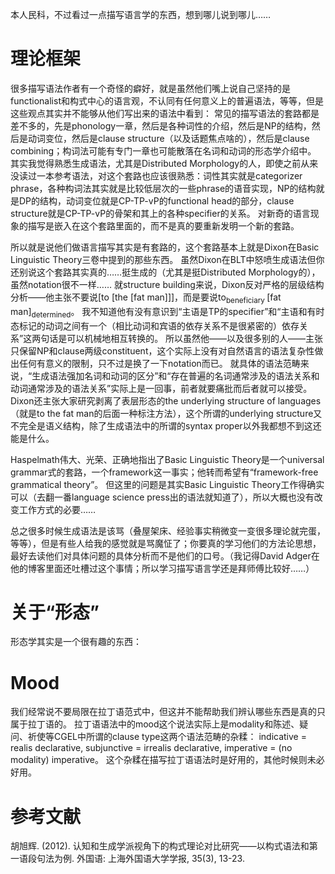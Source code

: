 本人民科，不过看过一点描写语言学的东西，想到哪儿说到哪儿……

# 理论框架

很多描写语法作者有一个奇怪的癖好，就是虽然他们嘴上说自己坚持的是functionalist和构式中心的语言观，不认同有任何意义上的普遍语法，等等，但是这些观点其实并不能够从他们写出来的语法中看到：
常见的描写语法的套路都是差不多的，先是phonology一章，然后是各种词性的介绍，然后是NP的结构，然后是动词变位，然后是clause structure（以及话题焦点啥的），然后是clause combining；构词法可能有专门一章也可能散落在名词和动词的形态学介绍中。
其实我觉得熟悉生成语法，尤其是Distributed Morphology的人，即使之前从来没读过一本参考语法，对这个套路也应该很熟悉：词性其实就是categorizer phrase，各种构词法其实就是比较低层次的一些phrase的语音实现，NP的结构就是DP的结构，动词变位就是CP-TP-vP的functional head的部分，clause structure就是CP-TP-vP的骨架和其上的各种specifier的关系。
对新奇的语言现象的描写是嵌入在这个套路里面的，而不是真的要重新发明一个新的套路。

所以就是说他们做语言描写其实是有套路的，这个套路基本上就是Dixon在Basic Linguistic Theory三卷中提到的那些东西。
虽然Dixon在BLT中怒喷生成语法但你还别说这个套路其实真的……挺生成的（尤其是挺Distributed Morphology的），虽然notation很不一样……
就structure building来说，Dixon反对严格的层级结构分析——他主张不要说[to [the [fat man]]]，而是要说to<sub>beneficiary </sub> [fat man]<sub>determined</sub>。
我不知道他有没有意识到“主语是TP的specifier”和“主语和有时态标记的动词之间有一个（相比动词和宾语的依存关系不是很紧密的）依存关系”这两句话是可以机械地相互转换的。
所以虽然他——以及很多别的人——主张只保留NP和clause两级constituent，这个实际上没有对自然语言的语法复杂性做出任何有意义的限制，只不过是换了一下notation而已。
就具体的语法范畴来说，“生成语法强加名词和动词的区分”和“存在普遍的名词通常涉及的语法关系和动词通常涉及的语法关系”实际上是一回事，前者就要痛批而后者就可以接受。
Dixon还主张大家研究剥离了表层形态的the underlying structure of languages（就是to the fat man的后面一种标注方法），这个所谓的underlying structure又不完全是语义结构，除了生成语法中的所谓的syntax proper以外我都想不到这还能是什么。

Haspelmath伟大、光荣、正确地指出了Basic Linguistic Theory是一个universal grammar式的套路，一个framework这一事实；他转而希望有“framework-free grammatical theory”。
但这里的问题是其实Basic Linguistic Theory工作得确实可以（去翻一番language science press出的语法就知道了），所以大概也没有改变工作方式的必要……

总之很多时候生成语法是该骂（叠屋架床、经验事实稍微变一变很多理论就完蛋，等等），但是有些人给我的感觉就是骂魔怔了；你要真的学习他们的方法论思想，最好去读他们对具体问题的具体分析而不是他们的口号。（我记得David Adger在他的博客里面还吐槽过这个事情；所以学习描写语言学还是拜师傅比较好……）

# 关于“形态”

形态学其实是一个很有趣的东西：

# Mood

我们经常说不要局限在拉丁语范式中，但这并不能帮助我们辨认哪些东西是真的只属于拉丁语的。
拉丁语语法中的mood这个说法实际上是modality和陈述、疑问、祈使等CGEL中所谓的clause type这两个语法范畴的杂糅：
indicative = realis declarative, subjunctive = irrealis declarative, 
imperative = (no modality) imperative。
这个杂糅在描写拉丁语语法时是好用的，其他时候则未必好用。


# 参考文献

胡旭辉. (2012). 认知和生成学派视角下的构式理论对比研究——以构式语法和第一语段句法为例. 外国语: 上海外国语大学学报, 35(3), 13-23.